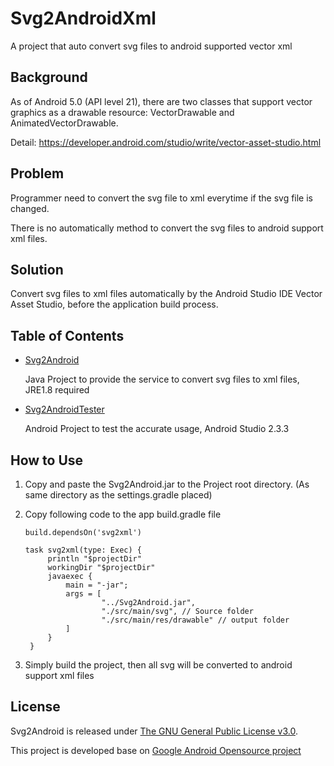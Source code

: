 # Svg2AndroidXml

A project that auto convert svg files to android supported vector xml


Background
---
As of Android 5.0 (API level 21), there are two classes that support vector graphics as a drawable resource: VectorDrawable and AnimatedVectorDrawable.

Detail: https://developer.android.com/studio/write/vector-asset-studio.html

Problem
---
Programmer need to convert the svg file to xml everytime if the svg file is changed.

There is no automatically method to convert the svg files to android support xml files.

Solution
---
Convert svg files to xml files automatically by the Android Studio IDE Vector Asset Studio, before the application build process. 

Table of Contents
---
- [Svg2Android](https://github.com/RaysonYeungHK/Svg2AndroidXml/tree/master/Svg2Android)

  Java Project to provide the service to convert svg files to xml files, JRE1.8 required
  
- [Svg2AndroidTester](https://github.com/RaysonYeungHK/Svg2AndroidXml/tree/master/Svg2AndroidTester)

  Android Project to test the accurate usage, Android Studio 2.3.3
  
How to Use
---
1. Copy and paste the Svg2Android.jar to the Project root directory. (As same directory as the settings.gradle placed)

2. Copy following code to the app build.gradle file

       build.dependsOn('svg2xml')
    
       task svg2xml(type: Exec) {
            println "$projectDir"
            workingDir "$projectDir"
            javaexec {
                main = "-jar";
                args = [
                        "../Svg2Android.jar",
                        "./src/main/svg", // Source folder
                        "./src/main/res/drawable" // output folder
                ]
            }
        }

3. Simply build the project, then all svg will be converted to android support xml files

License
---
Svg2Android is released under [The GNU General Public License v3.0](https://github.com/RaysonYeungHK/Svg2AndroidXml/tree/master/LICENSE).

This project is developed base on [Google Android Opensource project](https://android.googlesource.com/platform/tools/base/)


